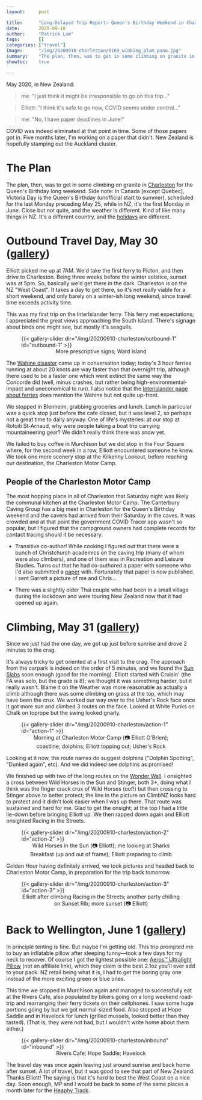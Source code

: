```yaml
---
layout:     post

title:      "Long-Delayed Trip Report: Queen's Birthday Weekend in Charleston"
date:       2020-09-10
author:     "Patrick Lam"
tags:       []
categories: ["travel"]
image:      "/img/20200910-charleston/0169_winking_plam_pano.jpg"
summary:    "The plan, then, was to get in some climbing on granite in Charleston for the Queen's Birthday long weekend. Side note: In Canada [except Quebec], Victoria Day is the Queen's Birthday (unofficial start to summer), scheduled for the last Monday preceding May 25, while in NZ, it's the first Monday in June. Close but not quite, and the weather is different. Kind of like many things in NZ. It's a different country."
showtoc:    true

---
```


<style>
.post-heading h1  { color: brown; }
.meta { color: white; }
</style>


May 2020, in New Zealand:

> me: "I just think it might be irresponsible to go on this trip..."

> Elliott: "I think it's safe to go now, COVID seems under control..."

> me: "No, I have paper deadlines in June!"

COVID was indeed eliminated at that point in time. Some of those
papers got in. Five months later, I'm working on a paper that didn't.
New Zealand is hopefully stamping out the Auckland cluster.

# The Plan

The plan, then, was to get in some climbing on granite in <a href="https://www.google.com/maps/place/Charleston+7892/@-41.9009347,171.425436,13z/data=!3m1!4b1!4m5!3m4!1s0x6d250b714387be11:0x500ef8684796570!8m2!3d-41.9000788!4d171.4448422">Charleston</a>
for the Queen's Birthday long weekend. Side note: In Canada [except
Quebec], Victoria Day is the Queen's Birthday (unofficial start to
summer), scheduled for the last Monday preceding May 25, while in NZ,
it's the first Monday in June. Close but not quite, and the weather is
different. Kind of like many things in NZ. It's a different country,
and the [holidays](/post/20210515-holidays/) are different.

# Outbound Travel Day, May 30 (<a href="https://gallery.patricklam.ca/index.php?/category/1225">gallery</a>)

Elliott picked me up at 7AM. We'd take the first ferry to
Picton, and then drive to Charleston. Being three weeks before the
winter solstice, sunset was at 5pm. So, basically we'd get there in
the dark. Charleston is on the NZ "West Coast". It takes a day to get
there, so it's not really viable for a short weekend, and only barely
on a winter-ish long weekend, since travel time exceeds activity time.

This was my first trip on the InterIslander ferry. This ferry met
expectations; I appreciated the great views approaching the South
Island.  There's signage about birds one might see, but mostly it's
seagulls.

<figure>
{{< gallery-slider dir="/img/20200910-charleston/outbound-1" id="outbound-1" >}}
<figcaption style="text-align:center">More prescriptive signs; Ward Island</figcaption>
</figure>


The <a href="https://nzhistory.govt.nz/culture/wahine-disaster">Wahine
disaster</a> came up in conversation today; today's 3 hour ferries
running at about 20 knots are way faster than that overnight trip,
although there used to be a faster one which went extinct the same way the
Concorde did (well, minus crashes, but rather being high-environmental-impact and uneconomical to run). I also notice that the <a
href="https://www.greatjourneysofnz.co.nz/blog/history-of-the-nz-interislander-nz-ferry/">Interislander
page about ferries</a> does mention the Wahine but not quite up-front.

We stopped in Blenheim, grabbing groceries and lunch. Lunch in particular
was a quick stop just before the cafe closed, but it was level 2, so perhaps not a great time to dally
anyway. One of life's mysteries: at our stop at Rotoiti St-Arnaud, why were
people taking a boat trip carrying mountaineering gear? We didn't really
think there was snow yet.

We failed to buy coffee in Murchison but we did stop in the Four
Square where, for the second week in a row, Elliott encountered someone he knew.
We took one more scenery stop at the Kilkenny Lookout, before reaching our destination,
the Charleston Motor Camp.

## People of the Charleston Motor Camp

The most hopping place in all of Charleston that Saturday night was
likely the communal kitchen at the Charleston Motor Camp.  The
Canterbury Caving Group has a big meet in Charleston for the Queen's
Birthday weekend and the cavers had arrived from their Saturday in the
caves. It was crowded and at that point the government COVID Tracer app
wasn't so popular, but I figured that the campground owners had complete records
for contact tracing should it be necessary.

* Transitive co-author! While cooking I figured out that there were a
bunch of Christchurch academics on the caving trip (many of whom were also climbers), and one of them
was in Recreation and Leisure Studies. Turns out that he had
co-authored a paper with someone who I'd also submitted a <a
href="https://patricklam.ca/papers/20.jort.climbers-self-governance.pdf">paper</a>
with. Fortunately that paper is now published. I sent Garrett a picture of me and Chris...

* There was a slightly older Thai couple who had been in a small
village during the lockdown and were touring New Zealand now that it
had opened up again.

# Climbing, May 31 (<a href="https://gallery.patricklam.ca/index.php?/category/1226">gallery</a>)

Since we just had the one day, we got up just before sunrise and drove 2 minutes to the crag.

It's always tricky to get oriented at a first visit to the crag. The
approach from the carpark is indeed on the order of 5 minutes, and we
found the <a href="https://climbnz.org.nz/nz/si/westland/charleston/ushers-rock-sun-slabs-southern-cliffs">Sun Slabs</a> soon enough (good for the morning). Elliott
started with Cruisin' (the FA was solo, but the grade is 8); we thought it was something
harder, but it really wasn't. Blame it on the Weather was more
reasonable as actually a climb although there was some climbing on
grass at the top, which may have been the crux.  We worked our way
over to the Usher's Rock face once it got more sun and climbed
3 routes on the face. Looked at White Punks on Chalk on toprope but
the swing looked gnarly.

<figure>
{{< gallery-slider dir="/img/20200910-charleston/action-1" id="action-1" >}}
<figcaption style="text-align:center">Morning at Charleston Motor Camp (📷 Elliott O'Brien); coastline; dolphins; Elliott topping out; Usher's Rock</figcaption>
</figure>

Looking at it now, the route names do suggest dolphins ("Dolphin Spotting",
"Dunked again", etc). And we did indeed see dolphins as promised!

We finished up with two of the long routes on the <a
href="https://climbnz.org.nz/nz/si/westland/charleston/cathedral-cove/wonder-wall">Wonder
Wall</a>. I onsighted a cross between Wild Horses in the Sun and
Stinger, both 3*, doing what I think was the finger crack crux of Wild
Horses (oof!) but then crossing to Stinger above to better protect;
the line in the picture on ClimbNZ looks hard to protect and it didn't look
easier when I was up there. That route was sustained and hard for
me. Glad to get the onsight; at the top I had a little lie-down before
bringing Elliott up. We then rapped down again and Elliott onsighted
Racing in the Streets.

<figure>
{{< gallery-slider dir="/img/20200910-charleston/action-2" id="action-2" >}}
<figcaption style="text-align:center">Wild Horses in the Sun (📷 Elliott); me looking at Sharks Breakfast (up and out of frame); Elliott preparing to climb</figcaption>
</figure>

Golden Hour having definitely arrived, we took pictures and headed
back to Charleston Motor Camp, in preparation for the trip back
tomorrow.

<figure>
{{< gallery-slider dir="/img/20200910-charleston/action-3" id="action-3" >}}
<figcaption style="text-align:center">Elliott after climbing Racing in the Streets; another party chilling on Sunset Rib; more sunset (📷 Elliott)</figcaption>
</figure>

# Back to Wellington, June 1 (<a href="https://gallery.patricklam.ca/index.php?/category/1224">gallery</a>)

In principle tenting is fine. But maybe I'm getting old. This trip
prompted me to buy an inflatable pillow after sleeping funny&mdash;took a few days for my neck to recover. Of
course I got the lightest possible one: <a
href="https://seatosummitusa.com/collections/aeros-pillows/products/aeros-pillow-ultra-light">Aeros™
Ultralight Pillow</a> (not an affiliate link), which they claim is the best 2.1oz you'll ever
add to your pack. NZ retail being what it is, I had to get the boring
gray one instead of the more exciting green or blue ones.

This time we stopped in Murchison again and managed to successfully
eat at the Rivers Cafe, also populated by bikers going on a long
weekend road-trip and rearranging their ferry tickets on their
cellphones. I saw some huge portions going by but we got normal-sized
food. Also stopped at Hope Saddle and in Havelock for lunch (grilled
mussels, looked better than they tasted). (That is, they were not bad, but I wouldn't write
home about them either.)

<figure>
{{< gallery-slider dir="/img/20200910-charleston/inbound" id="inbound" >}}
<figcaption style="text-align:center">Rivers Cafe; Hope Saddle; Havelock</figcaption>
</figure>

The travel day was once again leaving just around sunrise and back
home after sunset.  A lot of travel, but it was good to see that part
of New Zealand.  Thanks Elliott! The saying is that it's hard to best
the West Coast on a nice day. Soon enough, MP and I would be back to some of the
same places a month later for the <a
href="/post/20200905-heaphy-track/">Heaphy Track</a>.